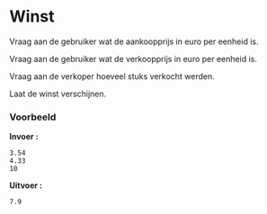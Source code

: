 # Winst

Vraag aan de gebruiker wat de aankoopprijs in euro per eenheid is.

Vraag aan de gebruiker wat de verkoopprijs in euro per eenheid is.

Vraag aan de verkoper hoeveel stuks verkocht werden.

Laat de winst verschijnen.

### Voorbeeld

**Invoer :**

    3.54
    4.33
    10
    
**Uitvoer :**

    7.9
